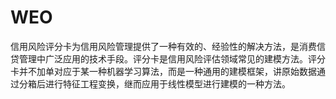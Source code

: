 # WEO
信用风险评分卡为信用风险管理提供了一种有效的、经验性的解决方法，是消费信贷管理中广泛应用的技术手段。评分卡是信用风险评估领域常见的建模方法。评分卡并不加单对应于某一种机器学习算法，而是一种通用的建模框架，讲原始数据通过分箱后进行特征工程变换，继而应用于线性模型进行建模的一种方法。
